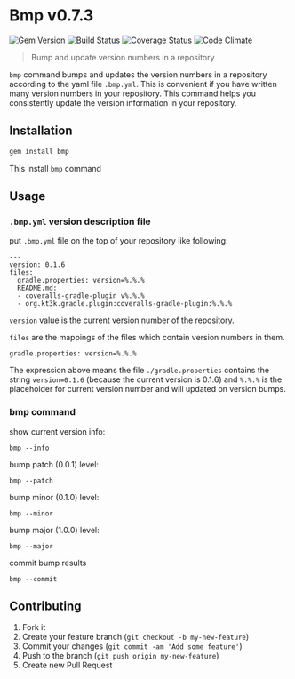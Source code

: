 # Bmp v0.7.3

[![Gem Version](https://badge.fury.io/rb/bmp.png)](http://badge.fury.io/rb/bmp)
[![Build Status](https://travis-ci.org/kt3k/bmp.png)](https://travis-ci.org/kt3k/bmp)
[![Coverage Status](https://coveralls.io/repos/kt3k/bmp/badge.png)](https://coveralls.io/r/kt3k/bmp)
[![Code Climate](https://codeclimate.com/github/kt3k/bmp.png)](https://codeclimate.com/github/kt3k/bmp)

> Bump and update version numbers in a repository

`bmp` command bumps and updates the version numbers in a repository according to the yaml file `.bmp.yml`. This is convenient if you have written many version numbers in your repository. This command helps you consistently update the version information in your repository.

## Installation

```sh
gem install bmp
```

This install `bmp` command

## Usage

### `.bmp.yml` version description file

put `.bmp.yml` file on the top of your repository like following:

```
---
version: 0.1.6
files:
  gradle.properties: version=%.%.%
  README.md:
  - coveralls-gradle-plugin v%.%.%
  - org.kt3k.gradle.plugin:coveralls-gradle-plugin:%.%.%
```

`version` value is the current version number of the repository.

`files` are the mappings of the files which contain version numbers in them.

```
gradle.properties: version=%.%.%
```

The expression above means the file `./gradle.properties` contains the string `version=0.1.6` (because the current version is 0.1.6) and `%.%.%` is the placeholder for current version number and will updated on version bumps.

### bmp command

show current version info:
```
bmp --info
```


bump patch (0.0.1) level:
```
bmp --patch
```


bump minor (0.1.0) level:
```
bmp --minor
```


bump major (1.0.0) level:
```
bmp --major
```


commit bump results
```
bmp --commit
```

## Contributing

1. Fork it
2. Create your feature branch (`git checkout -b my-new-feature`)
3. Commit your changes (`git commit -am 'Add some feature'`)
4. Push to the branch (`git push origin my-new-feature`)
5. Create new Pull Request
